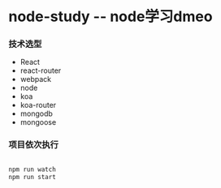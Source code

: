 # node-study  -- node学习dmeo

### 技术选型

* React
* react-router
* webpack
* node
* koa
* koa-router
* mongodb
* mongoose

### 项目依次执行
```js

npm run watch
npm run start

```